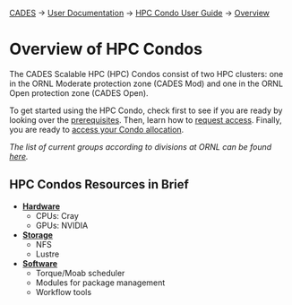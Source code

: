 [CADES](http://support.cades.ornl.gov/) → [User Documentation](../README.md) → [HPC Condo User Guide](overview.md) → [Overview](overview.md)

# Overview of HPC Condos

The CADES Scalable HPC (HPC) Condos consist of two HPC clusters: one in the ORNL Moderate protection zone (CADES Mod) and one in the ORNL Open protection zone (CADES Open).

To get started using the HPC Condo, check first to see if you are ready by looking over the [prerequisites](how-to-use/prerequisites.md). Then, learn how to [request access](how-to-use/request-access.md). Finally, you are ready to [access your Condo allocation](how-to-use/access-HPC.md).

_The list of current groups according to divisions at ORNL can be found [here](how-to-use/request-access.md)._


## HPC Condos Resources in Brief

- [**Hardware**](hardware.md)
  - CPUs: Cray
  - GPUs: NVIDIA
- [**Storage**](storage.md)
  - NFS
  - Lustre
- [**Software**](software.md)
  - Torque/Moab scheduler
  - Modules for package management
  - Workflow tools
